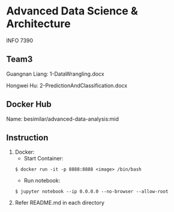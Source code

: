 # Advanced Data Science & Architecture
INFO 7390

## Team3 
Guangnan Liang: 1-DataWrangling.docx


Hongwei Hu: 2-PredictionAndClassification.docx

## Docker Hub
Name: besimilar/advanced-data-analysis:mid

## Instruction
1. Docker:
	* Start Container:
	```
	$ docker run -it -p 8888:8888 <image> /bin/bash
	```
	* Run notebook:
	```
	$ jupyter notebook --ip 0.0.0.0 --no-browser --allow-root
	```
2. Refer README.md in each directory